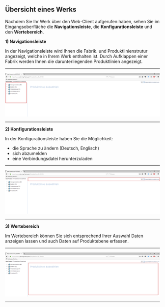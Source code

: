 ## Übersicht eines Werks

Nachdem Sie Ihr Werk über den Web-Client aufgerufen haben, sehen Sie im Eingangsoberfläche die **Navigationsleiste**, die **Konfigurationsleiste** und den **Wertebereich**.

**1) Navigationsleiste**

In der Navigationsleiste wird Ihnen die Fabrik. und Produktlinienstrutur angezeigt, welche in Ihrem Werk enthalten ist. Durch Aufklappen einer Fabrik werden Ihnen die darunterliegenden Produktlinien angezeigt.

---
![](/assets/w3.png)

---

**2) Konfigurationsleiste**

In der Konfigurationsleiste haben Sie die Möglichkeit:

* die Sprache zu ändern (Deutsch, Englisch)
* sich abzumelden
* eine Verbindungsdatei herunterzuladen

---
![](/assets/w2.png)

---

**3) Wertebereich**

Im Wertebereich können Sie sich entsprechend Ihrer Auswahl Daten anzeigen lassen und auch Daten auf Produktebene erfassen.

---
![](/assets/w4.png)

---